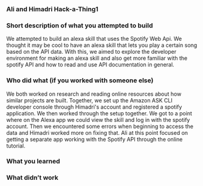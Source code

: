 ### Ali and Himadri Hack-a-Thing1

### Short description of what you attempted to build
We attempted to build an alexa skill that uses the Spotify Web Api. We thought it may be cool to have an alexa skill that lets you play a certain song based on the API data. With this, we aimed to explore the developer environment for making an alexa skill and also get more familiar with the spotify API and how to read and use API documentation in general.
### Who did what (if you worked with someone else)
We both worked on research and reading online resources about how similar projects are built. Together, we set up the Amazon ASK CLI developer console through Himadri's account and registered a spotify application. We then worked through the setup together. We got to a point where on the Alexa app we could view the skill and log in with the spotify account. Then we encountered some errors when beginning to access the data and Himadri worked more on fixing that. Ali at this point focused on getting a separate app working with the Spotify API through the online tutorial.
### What you learned
### What didn’t work
